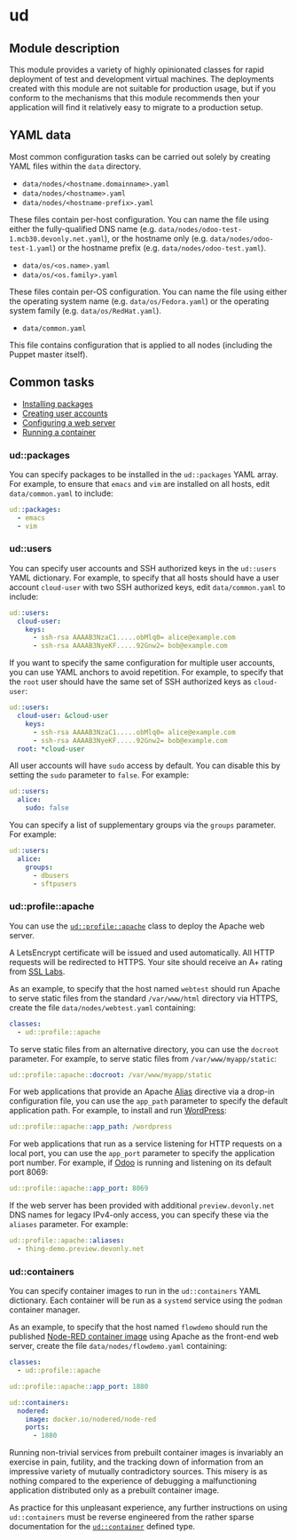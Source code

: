 # ud

## Module description

This module provides a variety of highly opinionated classes for rapid
deployment of test and development virtual machines.  The deployments
created with this module are not suitable for production usage, but if
you conform to the mechanisms that this module recommends then your
application will find it relatively easy to migrate to a production
setup.

## YAML data

Most common configuration tasks can be carried out solely by creating
YAML files within the `data` directory.

* `data/nodes/<hostname.domainname>.yaml`
* `data/nodes/<hostname>.yaml`
* `data/nodes/<hostname-prefix>.yaml`

These files contain per-host configuration.  You can name the file
using either the fully-qualified DNS name
(e.g. `data/nodes/odoo-test-1.mcb30.devonly.net.yaml`), or the
hostname only (e.g. `data/nodes/odoo-test-1.yaml`) or the hostname
prefix (e.g. `data/nodes/odoo-test.yaml`).

* `data/os/<os.name>.yaml`
* `data/os/<os.family>.yaml`

These files contain per-OS configuration.  You can name the file using
either the operating system name (e.g. `data/os/Fedora.yaml`) or the
operating system family (e.g. `data/os/RedHat.yaml`).

* `data/common.yaml`

This file contains configuration that is applied to all nodes
(including the Puppet master itself).

## Common tasks

* [Installing packages](#udpackages)
* [Creating user accounts](#udusers)
* [Configuring a web server](#udprofileapache)
* [Running a container](#udcontainers)

### ud::packages

You can specify packages to be installed in the `ud::packages` YAML
array.  For example, to ensure that `emacs` and `vim` are installed on
all hosts, edit `data/common.yaml` to include:

```yaml
ud::packages:
  - emacs
  - vim
```

### ud::users

You can specify user accounts and SSH authorized keys in the
`ud::users` YAML dictionary.  For example, to specify that all hosts
should have a user account `cloud-user` with two SSH authorized keys,
edit `data/common.yaml` to include:

```yaml
ud::users:
  cloud-user:
    keys:
      - ssh-rsa AAAAB3NzaC1.....obMlq0= alice@example.com
      - ssh-rsa AAAAB3NyeKF.....92Gnw2= bob@example.com
```

If you want to specify the same configuration for multiple user
accounts, you can use YAML anchors to avoid repetition.  For example,
to specify that the `root` user should have the same set of SSH
authorized keys as `cloud-user`:

```yaml
ud::users:
  cloud-user: &cloud-user
    keys:
      - ssh-rsa AAAAB3NzaC1.....obMlq0= alice@example.com
      - ssh-rsa AAAAB3NyeKF.....92Gnw2= bob@example.com
  root: *cloud-user
```

All user accounts will have `sudo` access by default.  You can disable
this by setting the `sudo` parameter to `false`.  For example:

```yaml
ud::users:
  alice:
    sudo: false
```

You can specify a list of supplementary groups via the `groups`
parameter.  For example:

```yaml
ud::users:
  alice:
    groups:
      - dbusers
      - sftpusers
```

### ud::profile::apache

You can use the [`ud::profile::apache`](REFERENCE.md#udprofileapache)
class to deploy the Apache web server.

A LetsEncrypt certificate will be issued and used automatically.  All
HTTP requests will be redirected to HTTPS.  Your site should receive
an A+ rating from [SSL Labs](https://www.ssllabs.com).

As an example, to specify that the host named `webtest` should run
Apache to serve static files from the standard `/var/www/html`
directory via HTTPS, create the file `data/nodes/webtest.yaml`
containing:

```yaml
classes:
  - ud::profile::apache
```

To serve static files from an alternative directory, you can use the
`docroot` parameter.  For example, to serve static files from
`/var/www/myapp/static`:

```yaml
ud::profile::apache::docroot: /var/www/myapp/static
```

For web applications that provide an Apache
[Alias](https://httpd.apache.org/docs/current/mod/mod_alias.html)
directive via a drop-in configuration file, you can use the `app_path`
parameter to specify the default application path.  For example, to
install and run [WordPress](https://wordpress.com):

```yaml
ud::profile::apache::app_path: /wordpress
```

For web applications that run as a service listening for HTTP requests
on a local port, you can use the `app_port` parameter to specify the
application port number.  For example, if [Odoo](https://odoo.com) is
running and listening on its default port 8069:

```yaml
ud::profile::apache::app_port: 8069
```

If the web server has been provided with additional
`preview.devonly.net` DNS names for legacy IPv4-only access, you can
specify these via the `aliases` parameter.  For example:

```yaml
ud::profile::apache::aliases:
  - thing-demo.preview.devonly.net
```

### ud::containers

You can specify container images to run in the `ud::containers` YAML
dictionary.  Each container will be run as a `systemd` service using
the `podman` container manager.

As an example, to specify that the host named `flowdemo` should run
the published [Node-RED container
image](https://nodered.org/docs/getting-started/docker) using Apache
as the front-end web server, create the file
`data/nodes/flowdemo.yaml` containing:

```yaml
classes:
  - ud::profile::apache

ud::profile::apache::app_port: 1880

ud::containers:
  nodered:
    image: docker.io/nodered/node-red
    ports:
      - 1880
```

Running non-trivial services from prebuilt container images is
invariably an exercise in pain, futility, and the tracking down of
information from an impressive variety of mutually contradictory
sources.  This misery is as nothing compared to the experience of
debugging a malfunctioning application distributed only as a prebuilt
container image.

As practice for this unpleasant experience, any further instructions
on using `ud::containers` must be reverse engineered from the rather
sparse documentation for the
[`ud::container`](REFERENCE.md#udcontainer) defined type.
